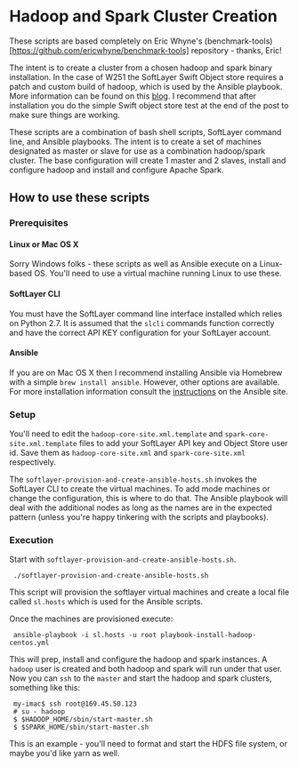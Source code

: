 # Hadoop and Spark Cluster Creation #

These scripts are based completely on Eric Whyne's (benchmark-tools)[https://github.com/ericwhyne/benchmark-tools] repository - thanks, Eric!

The intent is to create a cluster from a chosen hadoop and spark binary installation. In the case of W251 the SoftLayer Swift Object store requires a patch and custom build of hadoop, which is used by the Ansible playbook. More information can be found on this [blog](https://www.ibm.com/developerworks/community/blogs/e90753c6-a6f1-4ae2-81d4-86eb33cf313c/entry/apache_spark_integrartion_with_softlayer_object_store?lang=en). I recommend that after installation you do the simple Swift object store test at the end of the post to make sure things are working.

These scripts are a combination of bash shell scripts, SoftLayer command line, and Ansible playbooks. The intent is to create a set of machines designated as master or slave for use as a combination hadoop/spark cluster. The base configuration will create 1 master and 2 slaves, install and configure hadoop and install and configure Apache Spark.

## How to use these scripts ##
### Prerequisites ###
#### Linux or Mac OS X ####
Sorry Windows folks - these scripts as well as Ansible execute on a Linux-based OS. You'll need to use a virtual machine running Linux to use these.

#### SoftLayer CLI ####
You must have the SoftLayer command line interface installed which relies on Python 2.7. It is assumed that the `slcli` commands function correctly and have the correct API KEY configuration for your SoftLayer account.

#### Ansible ####
If you are on Mac OS X then I recommend installing Ansible via Homebrew with a simple `brew install ansible`. However, other options are available. For more installation information consult the [instructions](http://docs.ansible.com/ansible/intro_installation.html) on the Ansible site.

### Setup ###
You'll need to edit the `hadoop-core-site.xml.template` and `spark-core-site.xml.template` files to add your SoftLayer API key and Object Store user id. Save them as `hadoop-core-site.xml` and `spark-core-site.xml` respectively.

The `softlayer-provision-and-create-ansible-hosts.sh` invokes the SoftLayer CLI to create the virtual machines. To add mode machines or change the configuration, this is where to do that. The Ansible playbook will deal with the additional nodes as long as the names are in the expected pattern (unless you're happy tinkering with the scripts and playbooks).

### Execution ###
Start with `softlayer-provision-and-create-ansible-hosts.sh`.

     ./softlayer-provision-and-create-ansible-hosts.sh

This script will provision the softlayer virtual machines and create a local file called `sl.hosts` which is used for the Ansible scripts. 

Once the machines are provisioned execute:

     ansible-playbook -i sl.hosts -u root playbook-install-hadoop-centos.yml

This will prep, install and configure the hadoop and spark instances.
A `hadoop` user is created and both hadoop and spark will run under that user. Now you can `ssh` to the `master` and start the hadoop and spark clusters, something like this:

     my-imac$ ssh root@169.45.50.123
     # su - hadoop
     $ $HADOOP_HOME/sbin/start-master.sh
     $ $SPARK_HOME/sbin/start-master.sh

This is an example - you'll need to format and start the HDFS file system, or maybe you'd like yarn as well.
